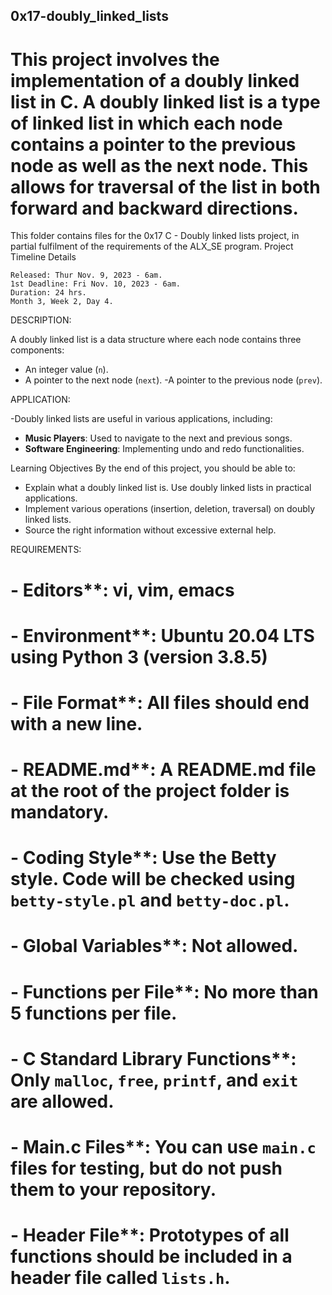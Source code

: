 ## 0x17-doubly_linked_lists

# This project involves the implementation of a doubly linked list in C. A doubly linked list is a type of linked list in which each node contains a pointer to the previous node as well as the next node. This allows for traversal of the list in both forward and backward directions.

This folder contains files for the 0x17 C - Doubly linked lists project, in partial fulfilment of the requirements of the ALX_SE program.
Project Timeline Details

    Released: Thur Nov. 9, 2023 - 6am.
    1st Deadline: Fri Nov. 10, 2023 - 6am.
    Duration: 24 hrs.
    Month 3, Week 2, Day 4.


DESCRIPTION:

 A doubly linked list is a data structure where each node contains three components:
- An integer value (`n`).
- A pointer to the next node (`next`).
 -A pointer to the previous node (`prev`).
 
 APPLICATION:

 -Doubly linked lists are useful in various applications, including:
 - **Music Players**: Used to navigate to the next and previous songs.
 - **Software Engineering**: Implementing undo and redo functionalities.

Learning Objectives
 By the end of this project, you should be able to:
 - Explain what a doubly linked list is.
 Use doubly linked lists in practical applications.
- Implement various operations (insertion, deletion, traversal) on doubly linked lists.
 - Source the right information without excessive external help.

  REQUIREMENTS:
#
# - Editors**: vi, vim, emacs
# - Environment**: Ubuntu 20.04 LTS using Python 3 (version 3.8.5)
# - File Format**: All files should end with a new line.
# - README.md**: A README.md file at the root of the project folder is mandatory.
# - Coding Style**: Use the Betty style. Code will be checked using `betty-style.pl` and `betty-doc.pl`.
# - Global Variables**: Not allowed.
# - Functions per File**: No more than 5 functions per file.
# - C Standard Library Functions**: Only `malloc`, `free`, `printf`, and `exit` are allowed.
# - Main.c Files**: You can use `main.c` files for testing, but do not push them to your repository.
# - Header File**: Prototypes of all functions should be included in a header file called `lists.h`. 
#
